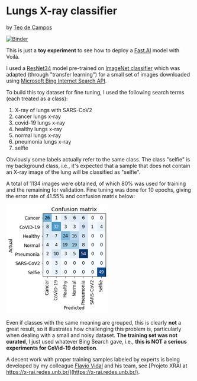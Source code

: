 # Lungs X-ray classifier
by [Teo de Campos](https://cic.unb.br/~teodecampos/)

[![Binder](https://mybinder.org/badge_logo.svg)](https://mybinder.org/v2/gh/teodecampos/lungs_xray/master?filepath=%2Fvoila%2Frender%2FlungsXray_classifier.ipynb)

This is just a **toy experiment** to see how to deploy a [Fast.AI](https://www.fast.ai/) model with Voilà.

I used a [ResNet34](https://arxiv.org/abs/1512.03385) model pre-trained on [ImageNet classifier](http://www.image-net.org/) which was adapted (through "transfer learning") for a small set of images downloaded using [Microsoft Bing Internet Search API](https://azure.microsoft.com/en-us/services/cognitive-services/bing-web-search-api/). 

To build this toy dataset for fine tuning, I used the following search terms (each treated as a class):
1. X-ray of lungs with SARS-CoV2
1. cancer lungs x-ray
1. covid-19 lungs x-ray
1. healthy lungs x-ray
1. normal lungs x-ray
1. pneumonia lungs x-ray
1. selfie 

Obviously some labels actually refer to the same class. The class "selfie" is my background class, i.e., it's expected that a sample that does not contain an X-ray image of the lung will be classified as "selfie".

A total of 1134 images were obtained, of which 80% was used for training and the remaining for validation. Fine tuning was done for 10 epochs, giving the error rate of 41.55% and confusion matrix below:

![Confusion matrix](conf_matrix_ResNet18_224px.png)

Even if classes with the same meaning are grouped, this is clearly **not** a great result, so it illustrates how challenging this problem is, particularly when dealing with a small and noisy dataset. **The training set was not curated**, I just used whatever Bing Search gave, i.e., **this is NOT a serious experiments for CoVid-19 detection**. 

A decent work with proper training samples labeled by experts is being developed by my colleague [Flavio Vidal](https://cic.unb.br/~fbvidal/) and his team, see [Projeto XRAI at https://x-rai.redes.unb.br/](https://x-rai.redes.unb.br/).
